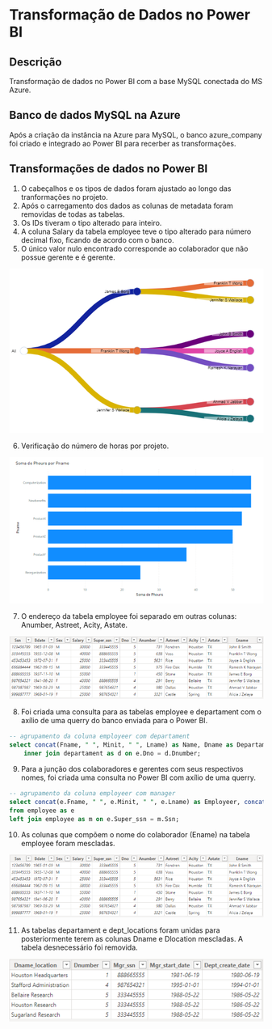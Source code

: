 # Transformação de Dados no Power BI
## Descrição
Transformação de dados no Power BI com a base MySQL conectada do MS Azure.

## Banco de dados MySQL na Azure
Após a criação da instância na Azure para MySQL, o banco azure_company foi criado e integrado ao Power BI para recerber as transformações.

## Transformações de dados no Power BI
1. O cabeçalhos e os tipos de dados foram ajustado ao longo das tranformações no projeto.
2. Após o carregamento dos dados as colunas de metadata foram removidas de todas as tabelas.
3. Os IDs tiveram o tipo alterado para inteiro.
4. A coluna Salary da tabela employee teve o tipo alterado para número decimal fixo, ficando de acordo com o banco.
5. O único valor nulo encontrado corresponde ao colaborador que não possue gerente e é gerente.

![Seperação da coluna que compone o endereço](img/3.png)

6. Verificação do número de horas por projeto.

![Seperação da coluna que compone o endereço](img/4.png)

7. O endereço da tabela employee foi separado em outras colunas: Anumber, Astreet, Acity, Astate.
   
![Seperação da coluna que compone o endereço](img/1.png)

8. Foi criada uma consulta para as tabelas employee e departament com o axílio de uma querry do banco enviada para o Power BI.
```sql
-- agrupamento da coluna employeer com departament
select concat(Fname, " ", Minit, " ", Lname) as Name, Dname as Departament from employee as e
	inner join departament as d on e.Dno = d.Dnumber;
```
9. Para a junção dos colaboradores e gerentes com seus respectivos nomes, foi criada uma consulta no Power BI com axílio de uma querry.
```sql
-- agrupamento da coluna employeer com manager
select concat(e.Fname, " ", e.Minit, " ", e.Lname) as Employeer, concat(m.Fname, " ", m.Minit, " ", m.Lname) as Manager
from employee as e
left join employee as m on e.Super_ssn = m.Ssn;
```
10. As colunas que compõem o nome do colaborador (Ename) na tabela employee foram mescladas.

![Seperação da coluna que compone o endereço](img/1.png)

11. As tabelas departament e dept_locations foram unidas para posteriormente terem as colunas Dname e Dlocation mescladas. A tabela desnecessário foi removida.

![Junção das colunas que formam o nome e a localização](img/2.png)
